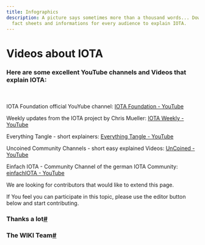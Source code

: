 ```yaml
---
title: Infographics
description: A picture says sometimes more than a thousand words... Downloadable
  fact sheets and informations for every audience to explain IOTA.
---
```


# Videos about IOTA

### Here are some excellent YouTube channels and Videos that explain IOTA:

\
\
IOTA Foundation official YouYube channel: [IOTA Foundation - YouTube](https://www.youtube.com/c/iotafoundation)

Weekly updates from the IOTA project by Chris Mueller: [IOTA Weekly - YouTube](https://www.youtube.com/channel/UCfq6x\_5wCrXh0mUa-1iRX9g)

Everything Tangle - short explainers: [Everything Tangle - YouTube](https://www.youtube.com/channel/UCQaOR_QLI2tGceGAp3ZWfQw)

Uncoined Community Channels - short easy explained Videos: [UnCoined - YouTube](https://www.youtube.com/channel/UCtpz9oCJlMzviwSksDMNBLw)

Einfach IOTA - Community Channel of the german IOTA Community: [einfachIOTA - YouTube](https://www.youtube.com/channel/UClEhfr5oh-bbH42XoXO4Pqw)

We are looking for contributors that would like to extend this page.

If You feel you can participate in this topic, please use the editor button below and start contributing.

### Thanks a lot[#](https://wiki.iota.org/docs/learn/networks/network-token-migration#thanks-a-lot)

### The WIKI Team[#](https://wiki.iota.org/docs/learn/networks/network-token-migration#the-wiki-team)
